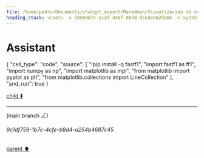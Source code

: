 ```yaml
---
file: /home/pedro/Documents/chatgpt_export/Markdown/Visualización de velocidad en mapa de pista.md
heading_stack: <root> -> 78e04d7c-a1af-446f-8b7d-dce4ea62bb0e -> System -> 5c500c9e-5861-4d6b-b085-4ff313388901 -> System -> aaa2f7d7-fe29-46a2-bcb1-effe5e4a42cc -> User -> First, we define some variables that allow us to conveniently control what -> we want to plot. -> Next, we load the session and select the desired data. -> Get telemetry data -> Now, we create a set of line segments so that we can color them -> individually. This creates the points as a N x 1 x 2 array so that we can -> stack points  together easily to get the segments. The segments array for -> line collection needs to be (numlines) x (points per line) x 2 (for x and y) -> After this, we can actually plot the data. -> We create a plot with title and adjust some setting to make it look good. -> Adjust margins and turn of axis -> After this, we plot the data itself. -> Create background track line -> Create a continuous norm to map from data points to colors -> Set the values used for colormapping -> Merge all line segments together -> Finally, we create a color bar as a legend. -> Show the plot -> b927de9a-7f9a-4aba-8adf-f9e7b0133fbf -> Assistant -> c19ab3a1-77f1-4a7a-9182-2d92a1573eff -> Tool -> 2de8fe53-34d1-4446-9e7d-662b4f25807b -> Assistant -> 6ff0a0e5-121d-4355-b88d-70019241a78a -> Assistant
---
```

# Assistant

{
  "cell_type": "code",
  "source": [
    "!pip install -q fastf1",
    "import fastf1 as ff1",
    "import numpy as np",
    "import matplotlib as mpl",
    "from matplotlib import pyplot as plt",
    "from matplotlib.collections import LineCollection"
  ],
  "and_run": true
}

[child ⬇️](#9c1df759-1b7c-4cfe-b8d4-a254b4687c45)

---

(main branch ⎇)
###### 9c1df759-1b7c-4cfe-b8d4-a254b4687c45
[parent ⬆️](#6ff0a0e5-121d-4355-b88d-70019241a78a)
